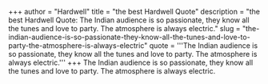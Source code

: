 +++
author = "Hardwell"
title = "the best Hardwell Quote"
description = "the best Hardwell Quote: The Indian audience is so passionate, they know all the tunes and love to party. The atmosphere is always electric."
slug = "the-indian-audience-is-so-passionate-they-know-all-the-tunes-and-love-to-party-the-atmosphere-is-always-electric"
quote = '''The Indian audience is so passionate, they know all the tunes and love to party. The atmosphere is always electric.'''
+++
The Indian audience is so passionate, they know all the tunes and love to party. The atmosphere is always electric.
